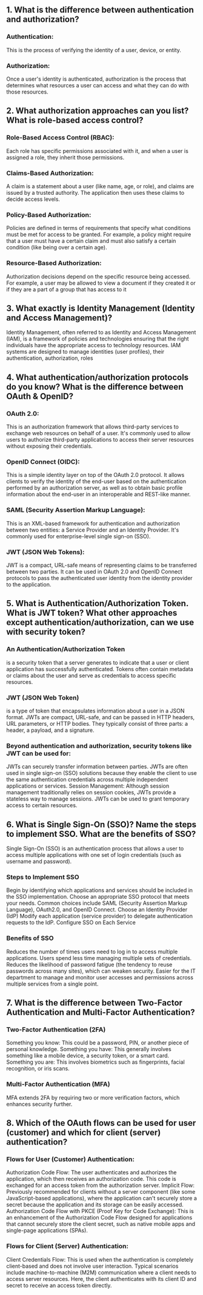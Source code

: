 ## 1. What is the difference between authentication and authorization?
### Authentication: 
This is the process of verifying the identity of a user, device, or entity.
### Authorization: 
Once a user's identity is authenticated, authorization is the process that determines what resources a user can access and what they can do with those resources.

## 2. What authorization approaches can you list? What is role-based access control?
### Role-Based Access Control (RBAC): 
Each role has specific permissions associated with it, and when a user is assigned a role, they inherit those permissions.
### Claims-Based Authorization: 
A claim is a statement about a user (like name, age, or role), and claims are issued by a trusted authority. The application then uses these claims to decide access levels.
### Policy-Based Authorization: 
Policies are defined in terms of requirements that specify what conditions must be met for access to be granted. For example, a policy might require that a user must have a certain claim and must also satisfy a certain condition (like being over a certain age).
### Resource-Based Authorization: 
Authorization decisions depend on the specific resource being accessed. For example, a user may be allowed to view a document if they created it or if they are a part of a group that has access to it

## 3. What exactly is Identity Management (Identity and Access Management)?
Identity Management, often referred to as Identity and Access Management (IAM), is a framework of policies and technologies ensuring that the right individuals have the appropriate access to technology resources. IAM systems are designed to manage identities (user profiles), their authentication, authorization, roles

## 4. What authentication/authorization protocols do you know? What is the difference between OAuth & OpenID?
### OAuth 2.0: 
This is an authorization framework that allows third-party services to exchange web resources on behalf of a user. It's commonly used to allow users to authorize third-party applications to access their server resources without exposing their credentials.
### OpenID Connect (OIDC): 
This is a simple identity layer on top of the OAuth 2.0 protocol. It allows clients to verify the identity of the end-user based on the authentication performed by an authorization server, as well as to obtain basic profile information about the end-user in an interoperable and REST-like manner.
### SAML (Security Assertion Markup Language): 
This is an XML-based framework for authentication and authorization between two entities: a Service Provider and an Identity Provider. It's commonly used for enterprise-level single sign-on (SSO).
### JWT (JSON Web Tokens): 
JWT is a compact, URL-safe means of representing claims to be transferred between two parties. It can be used in OAuth 2.0 and OpenID Connect protocols to pass the authenticated user identity from the identity provider to the application.

## 5. What is Authentication/Authorization Token. What is JWT token? What other approaches except authentication/authorization, can we use with security token?
### An Authentication/Authorization Token 
is a security token that a server generates to indicate that a user or client application has successfully authenticated. Tokens often contain metadata or claims about the user and serve as credentials to access specific resources.
### JWT (JSON Web Token) 
is a type of token that encapsulates information about a user in a JSON format. JWTs are compact, URL-safe, and can be passed in HTTP headers, URL parameters, or HTTP bodies. They typically consist of three parts: a header, a payload, and a signature.
### Beyond authentication and authorization, security tokens like JWT can be used for:
JWTs can securely transfer information between parties.
JWTs are often used in single sign-on (SSO) solutions because they enable the client to use the same authentication credentials across multiple independent applications or services.
Session Management: Although session management traditionally relies on session cookies, JWTs provide a stateless way to manage sessions.
JWTs can be used to grant temporary access to certain resources. 

## 6. What is Single Sign-On (SSO)? Name the steps to implement SSO. What are the benefits of SSO?
Single Sign-On (SSO) is an authentication process that allows a user to access multiple applications with one set of login credentials (such as username and password). 
### Steps to Implement SSO
Begin by identifying which applications and services should be included in the SSO implementation.
Choose an appropriate SSO protocol that meets your needs. Common choices include SAML (Security Assertion Markup Language), OAuth2.0, and OpenID Connect.
Choose an Identity Provider (IdP)
Modify each application (service provider) to delegate authentication requests to the IdP.
Configure SSO on Each Service
### Benefits of SSO
Reduces the number of times users need to log in to access multiple applications.
Users spend less time managing multiple sets of credentials.
Reduces the likelihood of password fatigue (the tendency to reuse passwords across many sites), which can weaken security.
Easier for the IT department to manage and monitor user accesses and permissions across multiple services from a single point.

## 7. What is the difference between Two-Factor Authentication and Multi-Factor Authentication?
### Two-Factor Authentication (2FA)
Something you know: This could be a password, PIN, or another piece of personal knowledge.
Something you have: This generally involves something like a mobile device, a security token, or a smart card.
Something you are: This involves biometrics such as fingerprints, facial recognition, or iris scans.
### Multi-Factor Authentication (MFA)
MFA extends 2FA by requiring two or more verification factors, which enhances security further. 

## 8. Which of the OAuth flows can be used for user (customer) and which for client (server) authentication?
### Flows for User (Customer) Authentication:
Authorization Code Flow: The user authenticates and authorizes the application, which then receives an authorization code. This code is exchanged for an access token from the authorization server.
Implicit Flow: Previously recommended for clients without a server component (like some JavaScript-based applications), where the application can't securely store a secret because the application and its storage can be easily accessed.
Authorization Code Flow with PKCE (Proof Key for Code Exchange): This is an enhancement of the Authorization Code Flow designed for applications that cannot securely store the client secret, such as native mobile apps and single-page applications (SPAs).
### Flows for Client (Server) Authentication:
Client Credentials Flow: This is used when the authentication is completely client-based and does not involve user interaction. Typical scenarios include machine-to-machine (M2M) communication where a client needs to access server resources. Here, the client authenticates with its client ID and secret to receive an access token directly.
